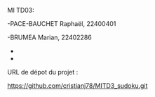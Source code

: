 MI TD03:

-PACE-BAUCHET Raphaël, 22400401

-BRUMEA Marian, 22402286

-

-

URL de dépot du projet :

https://github.com/cristianj78/MITD3_sudoku.git
